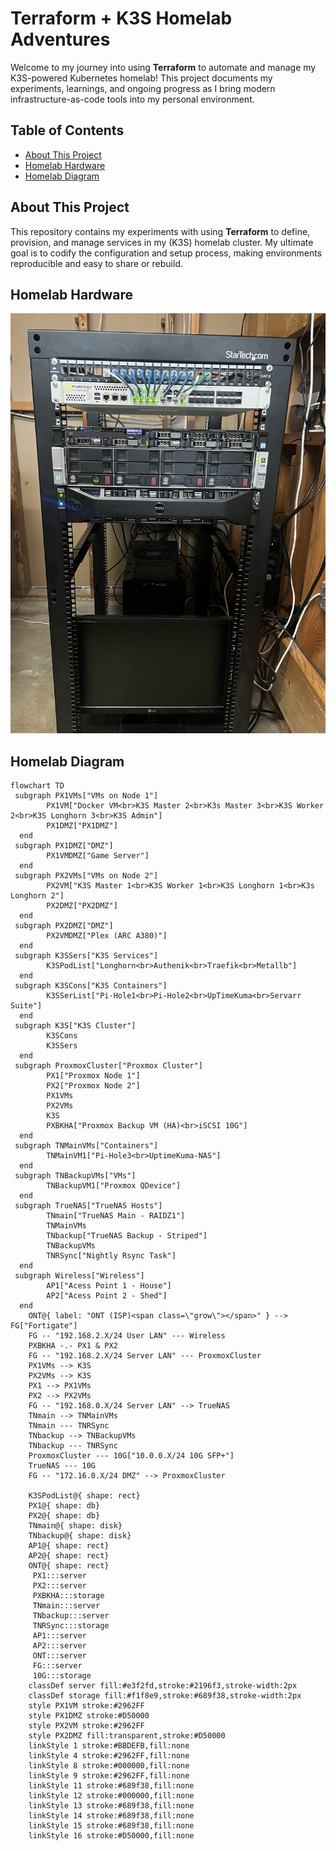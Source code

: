 # Terraform + K3S Homelab Adventures

Welcome to my journey into using **Terraform** to automate and manage my K3S-powered Kubernetes homelab! This project documents my experiments, learnings, and ongoing progress as I bring modern infrastructure-as-code tools into my personal environment.

## Table of Contents

- [About This Project](#about-this-project)
- [Homelab Hardware](#homelab-hardware)
- [Homelab Diagram](#homelab-diagram)

## About This Project

This repository contains my experiments with using **Terraform** to define, provision, and manage services in my (K3S) homelab cluster. My ultimate goal is to codify the configuration and setup process, making environments reproducible and easy to share or rebuild.

## Homelab Hardware
![Image of Homelab hardware](Homelab.jpeg)

## Homelab Diagram
```mermaid
flowchart TD
 subgraph PX1VMs["VMs on Node 1"]
        PX1VM["Docker VM<br>K3S Master 2<br>K3s Master 3<br>K3S Worker 2<br>K3S Longhorn 3<br>K3S Admin"]
        PX1DMZ["PX1DMZ"]
  end
 subgraph PX1DMZ["DMZ"]
        PX1VMDMZ["Game Server"]
  end
 subgraph PX2VMs["VMs on Node 2"]
        PX2VM["K3S Master 1<br>K3S Worker 1<br>K3S Longhorn 1<br>K3s Longhorn 2"]
        PX2DMZ["PX2DMZ"]
  end
 subgraph PX2DMZ["DMZ"]
        PX2VMDMZ["Plex (ARC A380)"]
  end
 subgraph K3SSers["K3S Services"]
        K3SPodList["Longhorn<br>Authenik<br>Traefik<br>Metallb"]
  end
 subgraph K3SCons["K3S Containers"]
        K3SSerList["Pi-Hole1<br>Pi-Hole2<br>UpTimeKuma<br>Servarr Suite"]
  end
 subgraph K3S["K3S Cluster"]
        K3SCons
        K3SSers
  end
 subgraph ProxmoxCluster["Proxmox Cluster"]
        PX1["Proxmox Node 1"]
        PX2["Proxmox Node 2"]
        PX1VMs
        PX2VMs
        K3S
        PXBKHA["Proxmox Backup VM (HA)<br>iSCSI 10G"]
  end
 subgraph TNMainVMs["Containers"]
        TNMainVM1["Pi-Hole3<br>UptimeKuma-NAS"]
  end
 subgraph TNBackupVMs["VMs"]
        TNBackupVM1["Proxmox QDevice"]
  end
 subgraph TrueNAS["TrueNAS Hosts"]
        TNmain["TrueNAS Main - RAIDZ1"]
        TNMainVMs
        TNbackup["TrueNAS Backup - Striped"]
        TNBackupVMs
        TNRSync["Nightly Rsync Task"]
  end
 subgraph Wireless["Wireless"]
        AP1["Acess Point 1 - House"]
        AP2["Acess Point 2 - Shed"]
  end
    ONT@{ label: "ONT (ISP)<span class=\"grow\"></span>" } --> FG["Fortigate"]
    FG -- "192.168.2.X/24 User LAN" --- Wireless
    PXBKHA -.- PX1 & PX2
    FG -- "192.168.2.X/24 Server LAN" --- ProxmoxCluster
    PX1VMs --> K3S
    PX2VMs --> K3S
    PX1 --> PX1VMs
    PX2 --> PX2VMs
    FG -- "192.168.0.X/24 Server LAN" --> TrueNAS
    TNmain --> TNMainVMs
    TNmain --- TNRSync
    TNbackup --> TNBackupVMs
    TNbackup --- TNRSync
    ProxmoxCluster --- 10G["10.0.0.X/24 10G SFP+"]
    TrueNAS --- 10G
    FG -- "172.16.0.X/24 DMZ" --> ProxmoxCluster

    K3SPodList@{ shape: rect}
    PX1@{ shape: db}
    PX2@{ shape: db}
    TNmain@{ shape: disk}
    TNbackup@{ shape: disk}
    AP1@{ shape: rect}
    AP2@{ shape: rect}
    ONT@{ shape: rect}
     PX1:::server
     PX2:::server
     PXBKHA:::storage
     TNmain:::server
     TNbackup:::server
     TNRSync:::storage
     AP1:::server
     AP2:::server
     ONT:::server
     FG:::server
     10G:::storage
    classDef server fill:#e3f2fd,stroke:#2196f3,stroke-width:2px
    classDef storage fill:#f1f8e9,stroke:#689f38,stroke-width:2px
    style PX1VM stroke:#2962FF
    style PX1DMZ stroke:#D50000
    style PX2VM stroke:#2962FF
    style PX2DMZ fill:transparent,stroke:#D50000
    linkStyle 1 stroke:#BBDEFB,fill:none
    linkStyle 4 stroke:#2962FF,fill:none
    linkStyle 8 stroke:#000000,fill:none
    linkStyle 9 stroke:#2962FF,fill:none
    linkStyle 11 stroke:#689f38,fill:none
    linkStyle 12 stroke:#000000,fill:none
    linkStyle 13 stroke:#689f38,fill:none
    linkStyle 14 stroke:#689f38,fill:none
    linkStyle 15 stroke:#689f38,fill:none
    linkStyle 16 stroke:#D50000,fill:none
```
